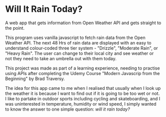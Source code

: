 # Will It Rain Today?
A web app that gets information from Open Weather API and gets straight to the point.

This program uses vanilla javascript to fetch rain data from the Open Weather API. The next 48 Hrs of rain data are displayed with an easy to understand colour-coded three tier system - "Drizzle", "Moderate Rain", or "Heavy Rain". The user can change to their local city and see weather or not they need to take an umbrella out with them today.

This project was made as part of a learning experience, needing to practise using APIs after completing the Udemy Course "Modern Javascrip from the Beginning" by Brad Traversy. 

The idea for this app came to me when I realised that usually when I look up the weather it is because I want to find out if it is going to be too wet or not. I like to partake in outdoor sports including cycling and skateboarding, and I was uninterested in temperature, humidity or wind speed, I simply wanted to know the answer to one simple question: *will it rain today?*

